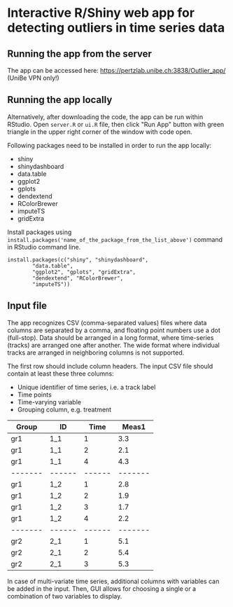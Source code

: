 # Interactive R/Shiny web app for detecting outliers in time series data

## Running the app from the server
The app can be accessed here:
https://pertzlab.unibe.ch:3838/Outlier_app/ (UniBe VPN only!)

## Running the app locally
Alternatively, after downloading the code, the app can be run within RStudio. Open `server.R` or `ui.R` file, then click "Run App" button with green triangle in the upper right corner of the window with code open.

Following packages need to be installed in order to run the app locally:

* shiny
* shinydashboard
* data.table
* ggplot2
* gplots
* dendextend
* RColorBrewer
* imputeTS
* gridExtra

Install packages using `install.packages('name_of_the_package_from_the_list_above')` command in RStudio command line.

```
install.packages(c("shiny", "shinydashboard",
		"data.table",
		"ggplot2", "gplots", "gridExtra",
		"dendextend", "RColorBrewer",
		"imputeTS")) 
```

## Input file
The app recognizes CSV (comma-separated values) files where data columns are separated by a comma, and floating point numbers use a dot (full-stop). Data should be arranged in a long format, where time-series (tracks) are arranged one after another. The wide format where individual tracks are arranged in neighboring columns is not supported.

The first row should include column headers. The input CSV file should contain at least these three columns:

* Unique identifier of time series, i.e. a track label
* Time points
* Time-varying variable
* Grouping column, e.g. treatment


| Group |  ID  | Time | Meas1 |
|-------|------|------|-------|
| gr1   | 1_1  |  1   | 3.3   |
| gr1   | 1_1  |  2   | 2.1   |
| gr1   | 1_1  |  4   | 4.3   |
|-------|------|------|-------|
| gr1   | 1_2  |  1   | 2.8   |
| gr1   | 1_2  |  2   | 1.9   |
| gr1   | 1_2  |  3   | 1.7   |
| gr1   | 1_2  |  4   | 2.2   |
|-------|------|------|-------|
| gr2   | 2_1  |  1   | 5.1   |
| gr2   | 2_1  |  2   | 5.4   |
| gr2   | 2_1  |  3   | 5.3   |


In case of multi-variate time series, additional columns with variables can be added in the input. Then, GUI allows for choosing a single or a combination of two variables to display.

